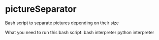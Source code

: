 # pictureSeparator
Bash script to separate pictures depending on their size

What you need to run this bash script:
bash interpreter
python interpreter

